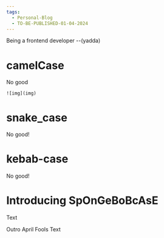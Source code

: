 ```yaml
---
tags:
  - Personal-Blog
  - TO-BE-PUBLISHED-01-04-2024
---
```

Being a frontend developer --(yadda)
# camelCase
No good

`![img](img)`
# snake_case
No good!
# kebab-case
No good!
# Introducing SpOnGeBoBcAsE
Text

Outro April Fools Text